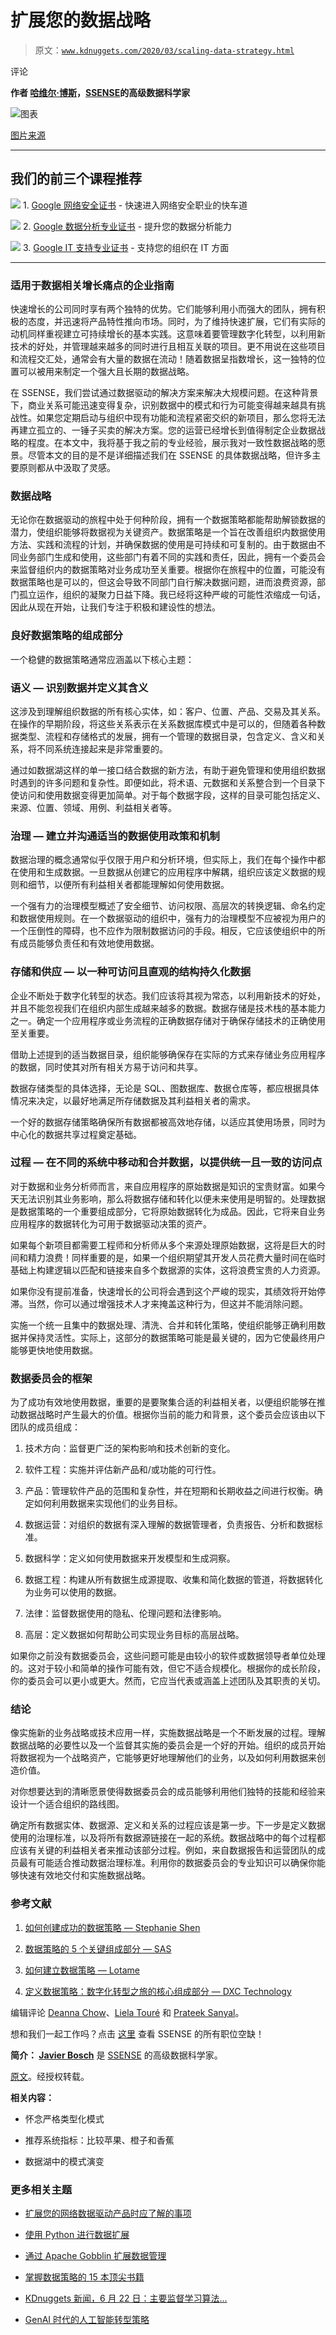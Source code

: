 # 扩展您的数据战略

> 原文：[`www.kdnuggets.com/2020/03/scaling-data-strategy.html`](https://www.kdnuggets.com/2020/03/scaling-data-strategy.html)

评论

**作者 [哈维尔·博斯](https://www.linkedin.com/in/javier-bosch/)，[SSENSE](https://medium.com/ssense-tech)的高级数据科学家**

![图表](img/0c307116d82e9a4369dedd95a16709c2.png)

[图片来源](https://pixabay.com/illustrations/meeting-conference-sales-business-1184892/)

* * *

## 我们的前三个课程推荐

![](img/0244c01ba9267c002ef39d4907e0b8fb.png) 1\. [Google 网络安全证书](https://www.kdnuggets.com/google-cybersecurity) - 快速进入网络安全职业的快车道

![](img/e225c49c3c91745821c8c0368bf04711.png) 2\. [Google 数据分析专业证书](https://www.kdnuggets.com/google-data-analytics) - 提升您的数据分析能力

![](img/0244c01ba9267c002ef39d4907e0b8fb.png) 3\. [Google IT 支持专业证书](https://www.kdnuggets.com/google-itsupport) - 支持您的组织在 IT 方面

* * *

### 适用于数据相关增长痛点的企业指南

快速增长的公司同时享有两个独特的优势。它们能够利用小而强大的团队，拥有积极的态度，并迅速将产品特性推向市场。同时，为了维持快速扩展，它们有实际的动机同样重视建立可持续增长的基本实践。这意味着要管理数字化转型，以利用新技术的好处，并管理越来越多的同时进行且相互关联的项目。更不用说在这些项目和流程交汇处，通常会有大量的数据在流动！随着数据呈指数增长，这一独特的位置可以被用来制定一个强大且长期的数据战略。

在 SSENSE，我们尝试通过数据驱动的解决方案来解决大规模问题。在这种背景下，商业关系可能迅速变得复杂，识别数据中的模式和行为可能变得越来越具有挑战性。如果您定期启动与组织中现有功能和流程紧密交织的新项目，那么您将无法再建立孤立的、一锤子买卖的解决方案。您的运营已经增长到值得制定企业数据战略的程度。在本文中，我将基于我之前的专业经验，展示我对一致性数据战略的愿景。尽管本文的目的是不是详细描述我们在 SSENSE 的具体数据战略，但许多主要原则都从中汲取了灵感。

### **数据战略**

无论你在数据驱动的旅程中处于何种阶段，拥有一个数据策略都能帮助解锁数据的潜力，使组织能够将数据视为关键资产。数据策略是一个旨在改善组织内数据使用方法、实践和流程的计划，并确保数据的使用是可持续和可复制的。由于数据由不同业务部门生成和使用，这些部门有着不同的实践和责任，因此，拥有一个委员会来监督组织内的数据策略对业务成功至关重要。根据你在旅程中的位置，可能没有数据策略也是可以的，但这会导致不同部门自行解决数据问题，进而浪费资源，部门孤立运作，组织的凝聚力日益下降。我已经将这种严峻的可能性浓缩成一句话，因此从现在开始，让我们专注于积极和建设性的想法。

### **良好数据策略的组成部分**

一个稳健的数据策略通常应涵盖以下核心主题：

### 语义 — 识别数据并定义其含义

这涉及到理解组织数据的所有核心实体，如：客户、位置、产品、交易及其关系。在操作的早期阶段，将这些关系表示在关系数据库模式中是可以的，但随着各种数据类型、流程和存储格式的发展，拥有一个管理的数据目录，包含定义、含义和关系，将不同系统连接起来是非常重要的。

通过如数据湖这样的单一接口结合数据的新方法，有助于避免管理和使用组织数据时遇到的许多问题和复杂性。即便如此，将术语、元数据和关系整合到一个目录下使访问和使用数据变得更加简单。对于每个数据字段，这样的目录可能包括定义、来源、位置、领域、用例、利益相关者等。

### 治理 — 建立并沟通适当的数据使用政策和机制

数据治理的概念通常似乎仅限于用户和分析环境，但实际上，我们在每个操作中都在使用和生成数据。一旦数据从创建它的应用程序中解耦，组织应该定义数据的规则和细节，以便所有利益相关者都能理解如何使用数据。

一个强有力的治理模型概述了安全细节、访问权限、高层次的转换逻辑、命名约定和数据使用规则。在一个数据驱动的组织中，强有力的治理模型不应被视为用户的一个压倒性的障碍，也不应作为限制数据访问的手段。相反，它应该使组织中的所有成员能够负责任和有效地使用数据。

### 存储和供应 — 以一种可访问且直观的结构持久化数据

企业不断处于数字化转型的状态。我们应该将其视为常态，以利用新技术的好处，并且不能忽视我们在组织内部生成越来越多的数据。数据存储是技术栈的基本能力之一。确定一个应用程序或业务流程的正确数据存储对于确保存储技术的正确使用至关重要。

借助上述提到的适当数据目录，组织能够确保存在实际的方式来存储业务应用程序的数据，同时使其对所有相关方易于访问和共享。

数据存储类型的具体选择，无论是 SQL、图数据库、数据仓库等，都应根据具体情况来决定，以最好地满足所存储数据及其利益相关者的需求。

一个好的数据存储策略确保所有数据都被高效地存储，以适应其使用场景，同时为中心化的数据共享过程奠定基础。

### 过程 — 在不同的系统中移动和合并数据，以提供统一且一致的访问点

对于数据和业务分析师而言，来自应用程序的原始数据是知识的宝贵财富。如果今天无法识别其业务影响，那么将数据存储和转化以便未来使用是明智的。处理数据是数据策略的一个重要组成部分，它将原始数据转化为成品。因此，它将来自业务应用程序的数据转化为可用于数据驱动决策的资产。

如果每个新项目都需要工程师和分析师从多个来源处理原始数据，这将是巨大的时间和精力浪费！同样重要的是，如果一个组织期望其开发人员花费大量时间在临时基础上构建逻辑以匹配和链接来自多个数据源的实体，这将浪费宝贵的人力资源。

如果你没有提前准备，快速增长的公司将会遇到这个严峻的现实，其绩效将开始停滞。当然，你可以通过增强技术人才来掩盖这种行为，但这并不能消除问题。

实施一个统一且集中的数据处理、清洗、合并和转化策略，使组织能够正确利用数据并保持灵活性。实际上，这部分的数据策略可能是最关键的，因为它使最终用户能够更快地使用数据。

### **数据委员会的框架**

为了成功有效地使用数据，重要的是要聚集合适的利益相关者，以便组织能够在推动数据战略时产生最大的价值。根据你当前的能力和背景，这个委员会应该由以下团队的成员组成：

1.  技术方向：监督更广泛的架构影响和技术创新的变化。

1.  软件工程：实施并评估新产品和/或功能的可行性。

1.  产品：管理软件产品的范围和复杂性，并在短期和长期收益之间进行权衡。确定如何利用数据来实现他们的业务目标。

1.  数据运营：对组织的数据有深入理解的数据管理者，负责报告、分析和数据标准。

1.  数据科学：定义如何使用数据来开发模型和生成洞察。

1.  数据工程：构建从所有数据生成源提取、收集和简化数据的管道，将数据转化为业务可以使用的数据。

1.  法律：监督数据使用的隐私、伦理问题和法律影响。

1.  高层：定义数据如何帮助公司实现业务目标的高层战略。

如果你之前没有数据委员会，这些问题可能是由较小的软件或数据领导者单位处理的。这对于较小和简单的操作可能有效，但它不适合规模化。根据你的成长阶段，你的委员会可以更小或更大。然而，它应当代表或涵盖上述团队及其职责的关切。

### **结论**

像实施新的业务战略或技术应用一样，实施数据战略是一个不断发展的过程。理解数据战略的必要性以及一个监督其实施的委员会是一个好的开始。组织的成员开始将数据视为一个战略资产，它能够更好地理解他们的业务，以及如何利用数据来创造价值。

对你想要达到的清晰愿景使得数据委员会的成员能够利用他们独特的技能和经验来设计一个适合组织的路线图。

确定所有数据实体、数据源、定义和关系的过程应该是第一步。下一步是定义数据使用的治理标准，以及将所有数据源链接在一起的系统。数据战略中的每个过程都应该有关键的利益相关者来推动该部分过程。例如，来自数据报告和运营团队的成员最有可能适合推动数据治理标准。利用你的数据委员会的专业知识可以确保你能够快速有效地交付和实施数据战略。

### **参考文献**

1.  [如何创建成功的数据策略 — Stephanie Shen](https://towardsdatascience.com/how-to-create-a-successful-data-strategy-1293bacf463c)

1.  [数据策略的 5 个关键组成部分 — SAS](https://www.sas.com/content/dam/SAS/en_us/doc/whitepaper1/5-essential-components-of-data-strategy-108109.pdf)

1.  [如何建立数据策略 — Lotame](https://www.lotame.com/how-to-build-a-data-strategy/)

1.  [定义数据策略：数字化转型之旅的核心组成部分 — DXC Technology](https://www.dxc.technology/analytics/insights/143882-defining_a_data_strategy_an_essential_component_of_your_digital_transformation_journey)

编辑评论 [Deanna Chow](https://medium.com/@deanna.chow)、[Liela Touré](https://medium.com/@lielatoure) 和 [Prateek Sanyal](https://medium.com/@sanyal.prateek)。

想和我们一起工作吗？点击 [这里](https://www.ssense.com/en-ca/careers?source=post_page---------------------------) 查看 SSENSE 的所有职位空缺！

**简介： [Javier Bosch](https://www.linkedin.com/in/javier-bosch/)** 是 [SSENSE](https://medium.com/ssense-tech) 的高级数据科学家。

[原文](https://medium.com/ssense-tech/scaling-your-data-strategy-5b065e79582)。经授权转载。

**相关内容：**

+   怀念严格类型化模式

+   推荐系统指标：比较苹果、橙子和香蕉

+   数据湖中的模式演变

### 更多相关主题

+   [扩展您的网络数据驱动产品时应了解的事项](https://www.kdnuggets.com/2023/08/things-know-scaling-web-datadriven-product.html)

+   [使用 Python 进行数据扩展](https://www.kdnuggets.com/2023/07/data-scaling-python.html)

+   [通过 Apache Gobblin 扩展数据管理](https://www.kdnuggets.com/2023/01/scaling-data-management-apache-gobblin.html)

+   [掌握数据策略的 15 本顶尖书籍](https://www.kdnuggets.com/2022/06/top-15-books-master-data-strategy.html)

+   [KDnuggets 新闻，6 月 22 日：主要监督学习算法…](https://www.kdnuggets.com/2022/n25.html)

+   [GenAI 时代的人工智能转型策略](https://www.kdnuggets.com/the-ai-transformation-strategy-in-the-genai-era)
